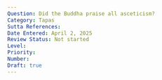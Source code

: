 ```yaml
---
Question: Did the Buddha praise all asceticism?
Category: Tapas
Sutta References:
Date Entered: April 2, 2025
Review Status: Not started
Level: 
Priority: 
Number: 
Draft: true
---
```

